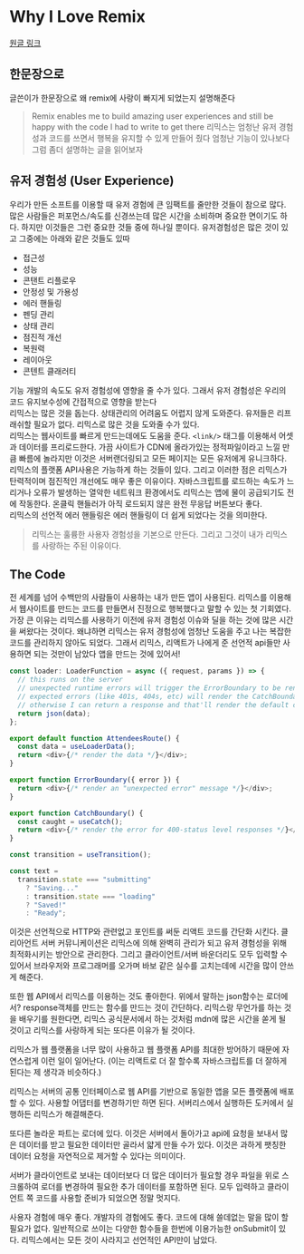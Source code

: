 # Why I Love Remix

[원글 링크](https://kentcdodds.com/blog/why-i-love-remix)

## 한문장으로

글쓴이가 한문장으로 왜 remix에 사랑이 빠지게 되었는지 설명해준다

> Remix enables me to build amazing user experiences and still be happy with the code I had to write to get there
> 리믹스는 엄청난 유저 경험성과 코드를 쓰면서 행복을 유지할 수 있게 만들어 줬다
> 엄청난 기능이 있나보다 그럼 좀더 설명하는 글을 읽어보자

## 유저 경험성 (User Experience)

우리가 만든 소프트를 이용할 때 유저 경험에 큰 임팩트를 줄만한 것들이 참으로 많다. 많은 사람들은 퍼포먼스/속도를 신경쓰는데 많은 시간을 소비하며 중요한 면이기도 하다. 하지만 이것들은 그런 중요한 것들 중에 하나일 뿐이다. 유저경험성은 많은 것이 있고 그중에는 아래와 같은 것들도 있따

- 접근성
- 성능
- 콘탠트 리플로우
- 안정성 및 가용성
- 에러 핸들링
- 펜딩 관리
- 상태 관리
- 점진적 개선
- 복원력
- 레이아웃
- 콘텐트 클래러티

기능 개발의 속도도 유저 경험성에 영향을 줄 수가 있다. 그래서 유저 경험성은 우리의 코드 유지보수성에 간접적으로 영향을 받는다
<br/>
리믹스는 많은 것을 돕는다. 상태관리의 어려움도 어렵지 않게 도와준다. 유저들은 리프래쉬할 필요가 없다. 리믹스로 많은 것을 도와줄 수가 있다.
<br/>
리믹스는 웹사이트를 빠르게 만드는데에도 도움을 준다. `<link/>` 태그를 이용해서 어셋과 데이터를 프리로드한다. 가끔 사이트가 CDN에 올라가있는 정적파일이라고 느낄 만큼 빠름에 놀라지만 이것은 서버랜더링되고 모든 페이지는 모든 유저에게 유니크하다.
<br/>
리믹스의 플랫폼 API사용은 가능하게 하는 것들이 있다. 그리고 이러한 점은 리믹스가 탄력적이며 점진적인 개선에도 매우 좋은 이유이다. 자바스크립트를 로드하는 속도가 느리거나 오류가 발생하는 열악한 네트워크 환경에서도 리믹스는 앱에 물이 공급되기도 전에 작동한다. 온클릭 핸들러가 아직 로드되지 않은 완전 무응답 버튼보다 좋다.
<br/>
리믹스의 선언적 에러 핸들링은 에러 핸들링이 더 쉽게 되었다는 것을 의미한다.

> 리믹스는 훌륭한 사용자 경험성을 기본으로 만든다. 그리고 그것이 내가 리믹스를 사랑하는 주된 이유이다.

## The Code

전 세계를 넘어 수백만의 사람들이 사용하는 내가 만든 앱이 사용된다. 리믹스를 이용해서 웹사이트를 만드는 코드를 만들면서 진정으로 행복했다고 말할 수 있는 첫 기회였다. 가장 큰 이유는 리믹스를 사용하기 이전에 유저 경험성 이슈와 딜을 하는 것에 많은 시간을 써왔다는 것이다. 왜냐하면 리믹스는 유저 경험성에 엄청난 도움을 주고 나는 복잡한 코드를 관리하지 않아도 되었다. 그래서 리믹스, 리액트가 나에게 준 선언적 api들만 사용하면 되는 것만이 남았다 앱을 만드는 것에 있어서!
<br/>

```typescript
const loader: LoaderFunction = async ({ request, params }) => {
  // this runs on the server
  // unexpected runtime errors will trigger the ErrorBoundary to be rendered
  // expected errors (like 401s, 404s, etc) will render the CatchBoundary
  // otherwise I can return a response and that'll render the default component
  return json(data);
};

export default function AttendeesRoute() {
  const data = useLoaderData();
  return <div>{/* render the data */}</div>;
}

export function ErrorBoundary({ error }) {
  return <div>{/* render an "unexpected error" message */}</div>;
}

export function CatchBoundary() {
  const caught = useCatch();
  return <div>{/* render the error for 400-status level responses */}</div>;
}

const transition = useTransition();

const text =
  transition.state === "submitting"
    ? "Saving..."
    : transition.state === "loading"
    ? "Saved!"
    : "Ready";
```

이것은 선언적으로 HTTP와 관련없고 포인트를 써둔 리액트 코드를 간단화 시킨다. 클리아언트 서버 커뮤니케이션은 리믹스에 의해 완벽히 관리가 되고 유저 경험성을 위해 최적화시키는 방안으로 관리한다. 그리고 클라이언트/서버 바운더리도 모두 입력할 수 있어서 브라우저와 프로그래머를 오가며 바보 같은 실수를 고치는데에 시간을 많이 안쓰게 해준다.

또한 웹 API에서 리믹스를 이용하는 것도 좋아한다. 위에서 말하는 json함수는 로더에서? response객체를 만드는 함수를 만드는 것이 간단하다. 리믹스랑 무언가를 하는 것을 배우기를 원한다면, 리믹스 공식문서에서 하는 것처럼 mdn에 많은 시간을 쏟게 될 것이고 리믹스를 사랑하게 되는 또다른 이유가 될 것이다.

리믹스가 웹 플랫폼을 너무 많이 사용하고 웹 플랫폼 API를 최대한 방어하기 때문에 자연스럽게 이런 일이 일어난다. (이는 리액트로 더 잘 할수록 자바스크립트를 더 잘하게 된다는 제 생각과 비슷하다.)

리믹스는 서버의 공통 인터페이스로 웹 API를 기반으로 동일한 앱을 모든 플랫폼에 배포할 수 있다. 사용할 어댑터를 변경하기만 하면 된다. 서버리스에서 실행하든 도커에서 실행하든 리믹스가 해결해준다.

또다른 놀라운 파트는 로더에 있다. 이것은 서버에서 돌아가고 api에 요청을 보내서 많은 데이터를 받고 필요한 데이터만 골라서 얇게 만들 수가 있다. 이것은 과하게 팻칭한 데이터 요청을 자연적으로 제거할 수 있다는 의미이다.

서버가 클라이언트로 보내는 데이터보다 더 많은 데이터가 필요할 경우 파일을 위로 스크롤하여 로더를 변경하여 필요한 추가 데이터를 포함하면 된다. 모두 입력하고 클라이언트 쪽 코드를 사용할 준비가 되었으면 정말 멋지다.

사용자 경험에 매우 좋다. 개발자의 경험에도 좋다. 코드에 대해 쓸데없는 말을 많이 할 필요가 없다. 일반적으로 쓰이는 다양한 함수들을 한번에 이용가능한 onSubmit이 있다. 리믹스에서는 모든 것이 사라지고 선언적인 API만이 남았다.
